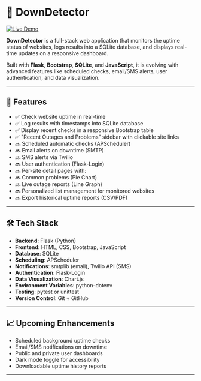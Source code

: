 # 📡 DownDetector

[![Live Demo](https://img.shields.io/badge/Live-Demo-green?style=for-the-badge&logo=render)](https://downdetector-tn4c.onrender.com)

**DownDetector** is a full-stack web application that monitors the uptime status of websites, logs results into a SQLite database, and displays real-time updates on a responsive dashboard.

Built with **Flask**, **Bootstrap**, **SQLite**, and **JavaScript**, it is evolving with advanced features like scheduled checks, email/SMS alerts, user authentication, and data visualization.

---

## 🚀 Features

- ✅ Check website uptime in real-time
- ✅ Log results with timestamps into SQLite database
- ✅ Display recent checks in a responsive Bootstrap table
- ✅ "Recent Outages and Problems" sidebar with clickable site links
- 🔜 Scheduled automatic checks (APScheduler)
- 🔜 Email alerts on downtime (SMTP)
- 🔜 SMS alerts via Twilio
- 🔜 User authentication (Flask-Login)
- 🔜 Per-site detail pages with:
- 🔜 Common problems (Pie Chart)
- 🔜 Live outage reports (Line Graph)
- 🔜 Personalized list management for monitored websites
- 🔜 Export historical uptime reports (CSV/PDF)

---

## 🛠 Tech Stack

- **Backend**: Flask (Python)
- **Frontend**: HTML, CSS, Bootstrap, JavaScript
- **Database**: SQLite
- **Scheduling**: APScheduler
- **Notifications**: smtplib (email), Twilio API (SMS)
- **Authentication**: Flask-Login
- **Data Visualization**: Chart.js
- **Environment Variables**: python-dotenv
- **Testing**: pytest or unittest
- **Version Control**: Git + GitHub

---


## 📈 Upcoming Enhancements

- Scheduled background uptime checks
- Email/SMS notifications on downtime
- Public and private user dashboards
- Dark mode toggle for accessibility
- Downloadable uptime history reports

 
---

